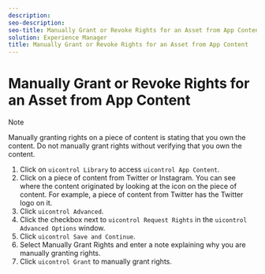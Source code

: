 ```yaml
---
description: 
seo-description: 
seo-title: Manually Grant or Revoke Rights for an Asset from App Content
solution: Experience Manager
title: Manually Grant or Revoke Rights for an Asset from App Content
---
```


# Manually Grant or Revoke Rights for an Asset from App Content

>[!NOTE]
>
>Manually granting rights on a piece of content is stating that you own the content. Do not manually grant rights without verifying that you own the content.
1. Click on `uicontrol Library` to access `uicontrol App Content`.
1. Click on a piece of content from Twitter or Instagram. You can see where the content originated by looking at the icon on the piece of content. For example, a piece of content from Twitter has the Twitter logo on it.
1. Click `uicontrol Advanced`.
1. Click the checkbox next to `uicontrol Request Rights` in the `uicontrol Advanced Options` window.
1. Click `uicontrol Save and Continue`.
1. Select Manually Grant Rights and enter a note explaining why you are manually granting rights.
1. Click `uicontrol Grant` to manually grant rights.
